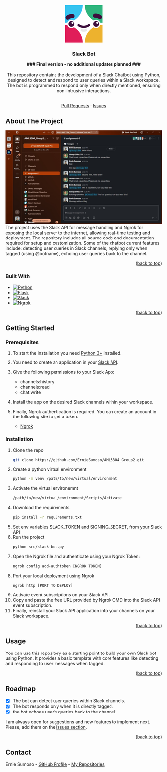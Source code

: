 <a name="readme-top"></a>

<!-- PROJECT LOGO -->
<br />
<div align="center">
    <img src="readme-files/project-icon.png" alt="Icon" width="120">

  <h3 align="center">Slack Bot</h3>
  <b>### Final version - no additional updates planned ###</b> <br><br>
    This repository contains the development of a Slack Chatbot using Python, designed to detect and respond to user queries within a Slack workspace.
    The bot is programmed to respond only when directly mentioned, ensuring non-intrusive interactions.
  <p align="center">
    <br />
    <a href="https://github.com/ErnieSumoso/slack-chatbot/pulls">Pull Requests</a>
    ·
    <a href="https://github.com/ErnieSumoso/slack-chatbot/issues">Issues</a>
  </p>
</div>


## About The Project

<div align="center">
  <img src="readme-files/project-showcase.png" alt="Showcase" width="600">
</div>
The project uses the Slack API for message handling and Ngrok for exposing the local server to the internet, allowing real-time testing and deployment.
The repository includes all source code and documentation required for setup and customization. Some of the chatbot current features include: detecting user queries in Slack channels,
replying only when tagged (using @botname), echoing user queries back to the channel.
<p align="right">(<a href="#readme-top">back to top</a>)</p>


### Built With

* [![Python][python-badge]][python-url]
* [![Flask][flask-badge]][flask-url]
* [![Slack][slack-badge]][slack-url]
* [![Ngrok][ngrok-badge]][ngrok-url]

<p align="right">(<a href="#readme-top">back to top</a>)</p>


## Getting Started

### Prerequisites

1. To start the installation you need [Python 3+](https://www.python.org/downloads/) installed.

2. You need to create an application in your [Slack API](https://api.slack.com/).

3. Give the following permissions to your Slack App:
    - channels:history
    - channels:read
    - chat:write

4. Install the app on the desired Slack channels within your workspace.

5. Finally, Ngrok authentication is required. You can create an account in the following site to get a token.
    - [Ngrok](https://dashboard.ngrok.com/get-started/your-authtoken)

### Installation

1. Clone the repo
   ```sh
   git clone https://github.com/ErnieSumoso/AML3304_Group2.git
   ```
2. Create a python virtual environment
   ```sh
   python -m venv /path/to/new/virtual/environment
   ```
3. Activate the virtual environemnt
   ```sh
   /path/to/new/virtual/environment/Scripts/Activate
   ```
4. Download the requirements
   ```sh
   pip install -r requirements.txt
   ```
5. Set env variables SLACK_TOKEN and SIGNING_SECRET, from your Slack API
6. Run the project
   ```sh
   python src/slack-bot.py
   ```
7. Open the Ngrok file and authenticate using your Ngrok Token:
   ```sh
   ngrok config add-authtoken [NGROK TOKEN]
   ```
8. Port your local deployment using Ngrok
   ```sh
   ngrok http [PORT TO DEPLOY]
   ```
9. Activate event subscriptions on your Slack API.
10. Copy and paste the free URL provided by Ngrok CMD into the Slack API event subscription.
11. Finally, reinstall your Slack API application into your channels on your Slack workspace.

<p align="right">(<a href="#readme-top">back to top</a>)</p>

## Usage

You can use this repository as a starting point to build your own Slack bot using Python.
It provides a basic template with core features like detecting and responding to user messages when tagged.

<p align="right">(<a href="#readme-top">back to top</a>)</p>


## Roadmap

- [X] The bot can detect user queries within Slack channels.
- [X] The bot responds only when it is directly tagged.
- [X] the bot echoes user’s queries back to the channel.

I am always open for suggestions and new features to implement next. Please, add them on the [issues section](https://github.com/ErnieSumoso/slack-chatbot/issues).

<p align="right">(<a href="#readme-top">back to top</a>)</p>

<!-- CONTACT -->
## Contact
Ernie Sumoso - [GitHub Profile](https://github.com/ErnieSumoso) - [My Repositories](https://github.com/ErnieSumoso?tab=repositories)
<!-- MARKDOWN LINKS & IMAGES -->
<!-- https://www.markdownguide.org/basic-syntax/#reference-style-links -->
[python-badge]: https://img.shields.io/badge/python-3670A0?style=for-the-badge&logo=python&logoColor=ffdd54
[python-url]: https://www.python.org/
[flask-badge]: https://img.shields.io/badge/Flask-000000?style=for-the-badge&logo=Flask&logoColor=white
[flask-url]: https://flask.palletsprojects.com/en/3.0.x/
[ngrok-badge]: https://img.shields.io/badge/ngrok-1F1E37?logo=ngrok&logoColor=fff&style=for-the-badge
[ngrok-url]: https://ngrok.com/
[slack-badge]: https://img.shields.io/badge/Slack-4A154B?logo=slack&logoColor=fff&style=for-the-badge
[slack-url]: https://api.slack.com/
